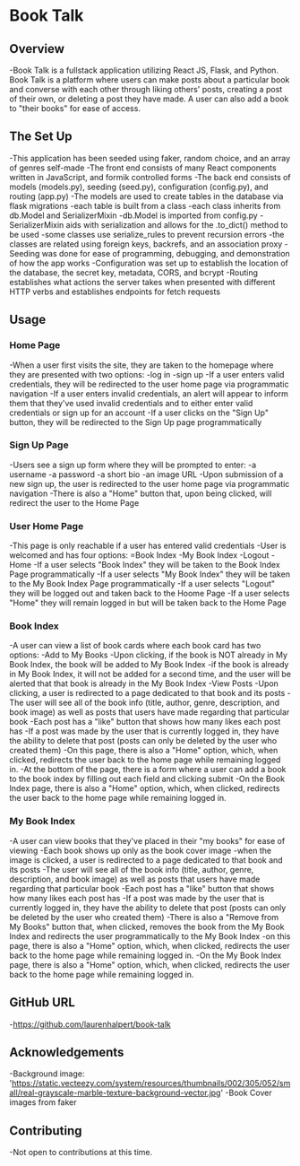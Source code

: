 # Book Talk
## Overview
-Book Talk is a fullstack application utilizing React JS, Flask, and Python. Book Talk is a platform where users can make posts about a particular book and converse with each other through liking others' posts, creating a post of their own, or deleting a post they have made. A user can also add a book to "their books" for ease of access.
## The Set Up
-This application has been seeded using faker, random choice, and an array of genres self-made
-The front end consists of many React components written in JavaScript, and formik controlled forms
-The back end consists of models (models.py), seeding (seed.py), configuration (config.py), and routing (app.py)
    -The models are used to create tables in the database via flask migrations
        -each table is built from a class
        -each class inherits from db.Model and SerializerMixin
            -db.Model is imported from config.py
            -SerializerMixin aids with serialization and allows for the .to_dict() method to be used 
        -some classes use serialize_rules to prevent recursion errors
        -the classes are related using foreign keys, backrefs, and an association proxy
    -Seeding was done for ease of programming, debugging, and demonstration of how the app works
    -Configuration was set up to establish the location of the database, the secret key, metadata, CORS, and bcrypt
    -Routing establishes what actions the server takes when presented with different HTTP verbs and establishes endpoints for fetch requests
## Usage
### Home Page
-When a user first visits the site, they are taken to the homepage where they are presented with two options:
    -log in
    -sign up
-If a user enters valid credentials, they will be redirected to the user home page via programmatic navigation
-If a user enters invalid credentials, an alert will appear to inform them that they've used invalid credentials and to either enter valid credentials or sign up for an account
-If a user clicks on the "Sign Up" button, they will be redirected to the Sign Up page programmatically
### Sign Up Page
-Users see a sign up form where they will be prompted to enter:
    -a username
    -a password
    -a short bio
    -an image URL
-Upon submission of a new sign up, the user is redirected to the user home page via programmatic navigation
-There is also a "Home" button that, upon being clicked, will redirect the user to the Home Page
### User Home Page
-This page is only reachable if a user has entered valid credentials
-User is welcomed and has four options:
    =Book Index
    -My Book Index
    -Logout
    -Home
-If a user selects "Book Index" they will be taken to the Book Index Page programmatically
-If a user selects "My Book Index" they will be taken to the My Book Index Page programmatically
-If a user selects "Logout" they will be logged out and taken back to the Hoome Page
-If a user selects "Home" they will remain logged in but will be taken back to the Home Page
### Book Index
-A user can view a list of book cards where each book card has two options:
    -Add to My Books
        -Upon clicking, if the book is NOT already in My Book Index, the book will be added to My Book Index
        -if the book is already in My Book Index, it will not be added for a second time, and the user will be alerted that that book is already in the My Book Index
    -View Posts
        -Upon clicking, a user is redirected to a page dedicated to that book and its posts
            -The user will see all of the book info (title, author, genre, description, and book image) as well as posts that users have made regarding that particular book
                -Each post has a "like" button that shows how many likes each post has
                -If a post was made by the user that is currently logged in, they have the ability to delete that post (posts can only be deleted by the user who created them)
            -On this page, there is also a "Home" option, which, when clicked, redirects the user back to the home page while remaining logged in.
-At the bottom of the page, there is a form where a user can add a book to the book index by filling out each field and clicking submit
-On the Book Index page, there is also a "Home" option, which, when clicked, redirects the user back to the home page while remaining logged in.
### My Book Index
-A user can view books that they've placed in their "my books" for ease of viewing
-Each book shows up only as the book cover image
    -when the image is clicked, a user is redirected to a page dedicated to that book and its posts
         -The user will see all of the book info (title, author, genre, description, and book image) as well as posts that users have made regarding that particular book
                -Each post has a "like" button that shows how many likes each post has
                -If a post was made by the user that is currently logged in, they have the ability to delete that post (posts can only be deleted by the user who created them)
        -There is also a "Remove from My Books" button that, when clicked, removes the book from the My Book Index and redirects the user programmatically to the My Book Index
        -on this page, there is also a "Home" option, which, when clicked, redirects the user back to the home page while remaining logged in.
-On the My Book Index page, there is also a "Home" option, which, when clicked, redirects the user back to the home page while remaining logged in.
## GitHub URL
-https://github.com/laurenhalpert/book-talk
## Acknowledgements
-Background image: 'https://static.vecteezy.com/system/resources/thumbnails/002/305/052/small/real-grayscale-marble-texture-background-vector.jpg'
-Book Cover images from faker
## Contributing
-Not open to contributions at this time.
